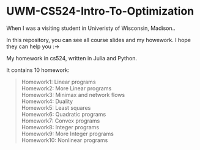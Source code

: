 # UWM-CS524-Intro-To-Optimization

When I was a visiting student in Univeristy of Wisconsin, Madison.. 

In this repository, you can see all course slides and my howework. I hope they can help you :->  
 
My homework in cs524, written in Julia and Python.  

It contains 10 homework:  
>  Homework1: Linear programs      <br/>
>  Homework2: More Linear programs    
>  Homework3: Minimax and network flows  
>  Homework4: Duality  
>  Homework5: Least squares  
>  Homework6: Quadratic programs  
>  Homework7: Convex programs  
>  Homework8: Integer programs  
>  Homework9: More Integer programs  
>  Homework10: Nonlinear programs  
